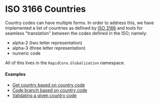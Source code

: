 # ISO 3166 Countries

Country codes can have multiple forms. In order to address this, we have implemented a list of countries as defined by [ISO 3166](https://www.iso.org/iso-3166-country-codes.html) and tools for seamless "translation" between the codes defined in the ISO; namely:

- alpha-2 (two letter representation)
- alpha-3 (three letter representation)
- numeric code

All of this lives in the `RapidCore.Globalization` namespace.

#### Examples

- [Get country based on country code](../Examples#get-country-based-on-country-code)
- [Code branch based on country code](../Examples#code-branch-based-on-country-code)
- [Validating a given country code](../Examples#validating-a-given-country-code)